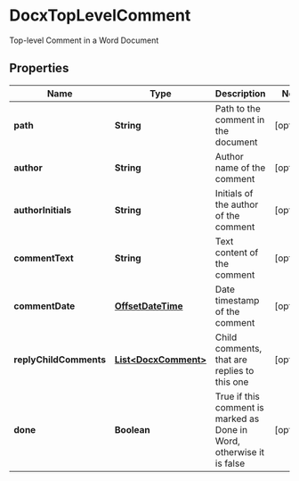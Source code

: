 

# DocxTopLevelComment

Top-level Comment in a Word Document
## Properties

Name | Type | Description | Notes
------------ | ------------- | ------------- | -------------
**path** | **String** | Path to the comment in the document |  [optional]
**author** | **String** | Author name of the comment |  [optional]
**authorInitials** | **String** | Initials of the author of the comment |  [optional]
**commentText** | **String** | Text content of the comment |  [optional]
**commentDate** | [**OffsetDateTime**](OffsetDateTime.md) | Date timestamp of the comment |  [optional]
**replyChildComments** | [**List&lt;DocxComment&gt;**](DocxComment.md) | Child comments, that are replies to this one |  [optional]
**done** | **Boolean** | True if this comment is marked as Done in Word, otherwise it is false |  [optional]



